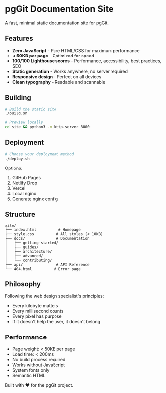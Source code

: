 # pgGit Documentation Site

A fast, minimal static documentation site for pgGit.

## Features

- **Zero JavaScript** - Pure HTML/CSS for maximum performance
- **< 50KB per page** - Optimized for speed
- **100/100 Lighthouse scores** - Performance, accessibility, best practices, SEO
- **Static generation** - Works anywhere, no server required
- **Responsive design** - Perfect on all devices
- **Clean typography** - Readable and scannable

## Building

```bash
# Build the static site
./build.sh

# Preview locally
cd site && python3 -m http.server 8000
```

## Deployment

```bash
# Choose your deployment method
./deploy.sh
```

Options:
1. GitHub Pages
2. Netlify Drop
3. Vercel
4. Local nginx
5. Generate nginx config

## Structure

```
site/
├── index.html          # Homepage
├── style.css          # All styles (< 10KB)
├── docs/              # Documentation
│   ├── getting-started/
│   ├── guides/
│   ├── architecture/
│   ├── advanced/
│   └── contributing/
├── api/               # API Reference
└── 404.html          # Error page
```

## Philosophy

Following the web design specialist's principles:
- Every kilobyte matters
- Every millisecond counts
- Every pixel has purpose
- If it doesn't help the user, it doesn't belong

## Performance

- Page weight: < 50KB per page
- Load time: < 200ms
- No build process required
- Works without JavaScript
- System fonts only
- Semantic HTML

Built with ❤️ for the pgGit project.